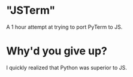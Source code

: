 # "JSTerm"
A 1 hour attempt at trying to port PyTerm to JS.

# Why'd you give up?
I quickly realized that Python was superior to JS.
